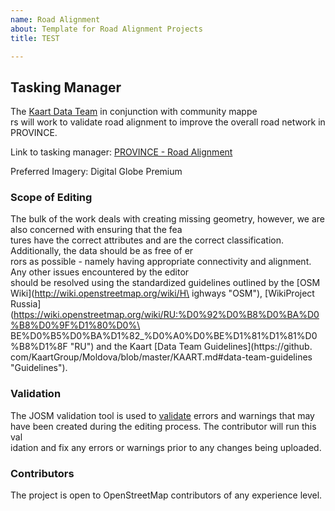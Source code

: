 ```yaml
---
name: Road Alignment
about: Template for Road Alignment Projects
title: TEST

---
```


## Tasking Manager
The [Kaart Data Team](https://wiki.openstreetmap.org/wiki/Kaart#Kaart_Data_Team) in conjunction with community mappe\
rs will work to validate road alignment to improve the overall road network in PROVINCE.

Link to tasking manager: [ PROVINCE - Road Alignment](https://tasks.hotosm.org/project/)

Preferred Imagery: Digital Globe Premium

### Scope of Editing
The bulk of the work deals with creating missing geometry, however, we are also concerned with ensuring that the fea\
tures have the correct attributes and are the correct classification. Additionally, the data should be as free of er\
rors as possible - namely having appropriate connectivity and alignment. Any other issues encountered by the editor \
should be resolved using the standardized guidelines outlined by the [OSM Wiki](http://wiki.openstreetmap.org/wiki/H\
ighways "OSM"), [WikiProject Russia](https://wiki.openstreetmap.org/wiki/RU:%D0%92%D0%B8%D0%BA%D0%B8%D0%9F%D1%80%D0%\
BE%D0%B5%D0%BA%D1%82_%D0%A0%D0%BE%D1%81%D1%81%D0%B8%D1%8F "RU") and the Kaart [Data Team Guidelines](https://github.\
com/KaartGroup/Moldova/blob/master/KAART.md#data-team-guidelines                                                     
 "Guidelines").

### Validation
The JOSM validation tool is used to [validate](https://wiki.openstreetmap.org/wiki/JOSM/Validator#Validations "Valid\
ators") errors and warnings that may have been created during the editing process. The contributor will run this val\
idation and fix any errors or warnings prior to any changes being uploaded.

### Contributors
The project is open to OpenStreetMap contributors of any experience level.
